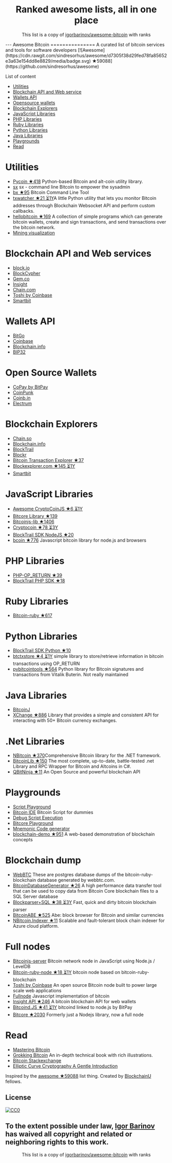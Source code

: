 <h1 align="center">
Ranked awesome lists, all in one place
</h1>
<p align="center">
	This list is a copy of <a href="igorbarinov/awesome-bitcoin">igorbarinov/awesome-bitcoin</a> with ranks
</p>
---
Awesome Bitcoin
===============
A curated list of bitcoin services and tools for software developers
[![Awesome](https://cdn.rawgit.com/sindresorhus/awesome/d7305f38d29fed78fa85652e3a63e154dd8e8829/media/badge.svg) ★59088](https://github.com/sindresorhus/awesome)

List of content

- [Utilities](#utilities)
- [Blockchain API and Web service](#blockchain-api-and-web-services)
- [Wallets API](#wallets-api)
- [Opensource wallets](#open-source-wallets)
- [Blockchain Explorers](#blockchain-explorers)
- [JavaScript Libraries](#javascript-libraries)
- [PHP Libraries](#php-libraries)
- [Ruby Libraries](#ruby-libraries)
- [Python Libraries](#python-libraries)
- [Java Libraries](#java-libraries)
- [Playgrounds](#playgrounds)
- [Read](#read)


# Utilities
* [Pycoin ★418](https://github.com/richardkiss/pycoin) Python-based Bitcoin and alt-coin utility library.
* [sx](https://github.com/spesmilo/sx/) sx - command line Bitcoin to empower the sysadmin
* [bx ★95](https://github.com/libbitcoin/libbitcoin-explorer) Bitcoin Command Line Tool
* [txwatcher ★21 ⏳1Y](https://github.com/tsileo/txwatcher)A little Python utility that lets you monitor Bitcoin addresses through Blockchain Websocket API and perform custom callbacks.
* [hellobitcoin ★169](https://github.com/prettymuchbryce/hellobitcoin) A collection of simple programs which can generate bitcoin wallets, create and sign transactions, and send transactions over the bitcoin network.
* [Mining visualization](http://www.yogh.io/#mine:last)

# Blockchain API and Web services
* [block.io](https://block.io)
* [BlockCypher](http://www.blockcypher.com)
* [Gem.co](https://gem.co)
* [Insight](https://insight.is)
* [Chain.com](https://chain.com)
* [Toshi by Coinbase](https://toshi.io/)
* [Smartbit](https://www.smartbit.com.au)

# Wallets API
* [BitGo](https://www.bitgo.com/api/)
* [Coinbase](https://developers.coinbase.com)
* [Blockchain.info](https://blockchain.info/api)
* [BIP32](http://bip32.org)

# Open Source Wallets
* [CoPay by BitPay](https://copay.io/)
* [CoinPunk](https://coinpunk.com/)
* [Coinb.in](https://coinb.in)
* [Electrum](https://electrum.org/)

# Blockchain Explorers
* [Chain.so](http://chain.so)
* [Blockchain.info](https://blockchain.info)
* [BlockTrail](https://www.blocktrail.com/BTC) 
* [Blockr](https://blockr.io)
* [Bitcoin Transaction Explorer ★37](https://github.com/JornC/bitcoin-transaction-explorer)
* [Blockexplorer.com ★145 ⏳1Y](https://github.com/bitcoin-blockexplorer/old-blockexplorer-php)
* [Smartbit](https://www.smartbit.com.au)

# JavaScript Libraries
* [Awesome CryptoCoinJS ★6 ⏳1Y](https://github.com/cryptocoinjs/awesome-cryptocoinjs)
* [Bitcore Library ★139](https://github.com/bitpay/bitcore-lib)
* [Bitcoinjs-lib ★1406](https://github.com/bitcoinjs/bitcoinjs-lib)
* [Cryptocoin ★78 ⏳3Y](https://github.com/cryptocoinjs/cryptocoin)
* [BlockTrail SDK NodeJS ★20](https://github.com/blocktrail/blocktrail-sdk-nodejs)
* [bcoin ★776](https://github.com/bcoin-org/bcoin) Javascript bitcoin library for node.js and browsers 

# PHP Libraries
* [PHP-OP_RETURN ★39](https://github.com/coinspark/php-OP_RETURN)
* [BlockTrail PHP SDK ★18](https://github.com/blocktrail/blocktrail-sdk-php)

# Ruby Libraries
* [Bitcoin-ruby ★617](https://github.com/lian/bitcoin-ruby)

# Python Libraries
* [BlockTrail SDK Python ★10](https://github.com/blocktrail/blocktrail-sdk-python)
* [btctxstore ★4 ⏳1Y](https://github.com/F483/btctxstore) simple library to store/retrieve information in bitcoin transactions using OP_RETURN
* [pybitcointools ★564](https://github.com/vbuterin/pybitcointools) Python library for Bitcoin signatures and transactions from Vitalik Buterin. Not really maintained

# Java Libraries
* [BitcoinJ](https://bitcoinj.github.io)
* [XChange ★886](https://github.com/timmolter/XChange) Library that provides a simple and consistent API for interacting with 50+ Bitcoin currency exchanges.

# .Net Libraries
* [NBitcoin ★370](https://github.com/MetacoSA/NBitcoin)Comprehensive Bitcoin library for the .NET framework.
* [BitcoinLib ★150](https://github.com/GeorgeKimionis/BitcoinLib) The most complete, up-to-date, battle-tested .net Library and RPC Wrapper for Bitcoin and Altcoins in C#.
* [QBitNinja ★11](https://github.com/MetacoSA/QBitNinja) An Open Source and powerful blockchain API

# Playgrounds
* [Script Playground](http://www.crmarsh.com/script-playground/)
* [Bitcoin IDE](http://www.cs.princeton.edu/~tongbinw/bitcoinIDE/build/editor.html) Bitcoin Script for dummies
* [Debug Script Execution](https://webbtc.com/script)
* [Bitcore Playground](https://bitcore.io/playground/)
* [Mnemonic Code generator](https://dcpos.github.io/bip39/)
* [blockchain-demo ★951](https://github.com/anders94/blockchain-demo) A web-based demonstration of blockchain concepts

# Blockchain dump
* [WebBTC](http://dumps.webbtc.com/bitcoin/) These are postgres database dumps of the bitcoin-ruby-blockchain database generated by webbtc.com.
* [BitcoinDatabaseGenerator ★26](https://github.com/ladimolnar/BitcoinDatabaseGenerator) A high performance data transfer tool that can be used to copy data from Bitcoin Core blockchain files to a SQL Server database
* [Blockparser+SQL ★38 ⏳3Y](https://github.com/mcdee/blockparser) Fast, quick and dirty bitcoin blockchain parser
* [BitcoinABE ★525](https://github.com/bitcoin-abe/bitcoin-abe) Abe: block browser for Bitcoin and similar currencies
* [NBitcoin.Indexer ★11](https://github.com/MetacoSA/NBitcoin.Indexer) Scalable and fault-tolerant block chain indexer for Azure cloud platform.

# Full nodes
* [Bitcoinjs-server](https://github.com/bitcoinjs/bitcoinjs-server) Bitcoin network node in JavaScript using Node.js / LevelDB
* [Bitcoin-ruby-node ★18 ⏳1Y](https://github.com/mhanne/bitcoin-ruby-node) bitcoin node based on bitcoin-ruby-blockchain
* [Toshi by Coinbase](https://toshi.io/) An open source Bitcoin node built to power large scale web applications
* [Fullnode](https://github.com/ryanxcharles/fullnode) Javascript implementation of bitcoin
* [Insight API ★246](https://github.com/bitpay/insight-api) A bitcoin blockchain API for web wallets
* [Bitcoind.JS ★41 ⏳1Y](https://github.com/bitpay/bitcoind.js) bitcoind linked to node.js by BitPay
* [Bitcore ★2030](https://github.com/bitpay/bitcore) Formerly just a Nodejs library, now a full node

# Read
* [Mastering Bitcoin](https://github.com/aantonop/bitcoinbook)
* [Grokking Bitcoin](https://www.manning.com/books/grokking-bitcoin) An in-depth technical book with rich illustrations.
* [Bitcoin Stackexchange](http://bitcoin.stackexchange.com)
* [Elliptic Curve Cryptography A Gentle Introduction](http://andrea.corbellini.name/2015/05/17/elliptic-curve-cryptography-a-gentle-introduction/)

Inspired by the [awesome ★59088](https://github.com/sindresorhus/awesome) list thing.
Created by [BlockchainU](http://blockchainu.co/) fellows.

## License

[![CC0](http://i.creativecommons.org/p/zero/1.0/88x31.png)](http://creativecommons.org/publicdomain/zero/1.0/)

To the extent possible under law, [Igor Barinov](https://github.com/igorbarinov/) has waived all copyright and related or neighboring rights to this work.
---
<p align="center">
	This list is a copy of <a href="igorbarinov/awesome-bitcoin">igorbarinov/awesome-bitcoin</a> with ranks
</p>

<script>
  (function(i,s,o,g,r,a,m){i['GoogleAnalyticsObject']=r;i[r]=i[r]||function(){
  (i[r].q=i[r].q||[]).push(arguments)},i[r].l=1*new Date();a=s.createElement(o),
  m=s.getElementsByTagName(o)[0];a.async=1;a.src=g;m.parentNode.insertBefore(a,m)
  })(window,document,'script','https://www.google-analytics.com/analytics.js','ga');

  ga('create', 'UA-100705027-1', 'auto');
  ga('send', 'pageview');

</script>
